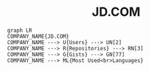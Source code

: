 <h1 align="center">JD.COM</h1>

```mermaid
graph LR
COMPANY_NAME{JD.COM}
COMPANY_NAME ---> U{Users} ---> UN[2]
COMPANY_NAME ---> R{Repositories} ---> RN[3]
COMPANY_NAME ---> G{Gists} ---> GN[77]
COMPANY_NAME ---> ML{Most Used<br>Languages}
```

